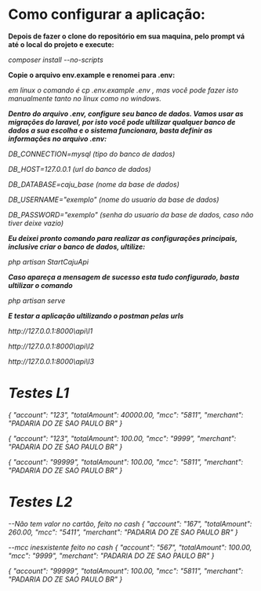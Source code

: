 
<p align="center">
    <b><h1>Como configurar a aplicação:</h1></b>
    <b><p>Depois de fazer o clone do repositório em sua maquina, pelo prompt vá até o local do projeto e execute:</p></b>
    <p><i>composer install --no-scripts</i></p>
    <b><p>Copie o arquivo env.example e renomei para .env:</p></b>
    <p><i>em linux o comando é cp .env.example .env , mas você pode fazer isto manualmente tanto no linux como no windows.<i></p>
    <b><p>Dentro do arquivo .env, configure seu banco de dados. Vamos usar as migrações do laravel, por isto você pode ultilizar qualquer banco de dados a sua escolha e o sistema funcionara, basta definir as informações no arquivo .env:</p></b>
    <p><i>DB_CONNECTION=mysql  (tipo do banco de dados)</p>
    <p>DB_HOST=127.0.0.1        (url do banco de dados)</p>
    <p>DB_DATABASE=caju_base     (nome da base de dados)</p>
    <p> DB_USERNAME="exemplo"   (nome do usuario da base de dados)</p>
    <p>DB_PASSWORD="exemplo"    (senha do usuario da base de dados, caso não tiver deixe vazio)</i></p>
    <b><p>Eu deixei pronto comando para realizar as configurações principais, inclusive criar o banco de dados, ultilize:</p></b>
    <p><i>php artisan StartCajuApi</i></p>
    <b><p>Caso apareça a mensagem de sucesso esta tudo configurado, basta ultilizar o comando</p></b>
    <p><i>php artisan serve</i></p>
    <b><p>E testar a aplicação ultilizando o postman pelas urls</p></b>
    <p><i>http://127.0.0.1:8000\api\l1</i></p>
    <p><i>http://127.0.0.1:8000\api\l2</i></p>
    <p><i>http://127.0.0.1:8000\api\l3</i></p>
 </p>

<p><h1>Testes L1</h1></p>
{
	"account": "123",
	"totalAmount": 40000.00,
	"mcc": "5811",
	"merchant": "PADARIA DO ZE               SAO PAULO BR"
}

{
	"account": "123",
	"totalAmount": 100.00,
	"mcc": "9999",
	"merchant": "PADARIA DO ZE               SAO PAULO BR"
}

{
	"account": "99999",
	"totalAmount": 100.00,
	"mcc": "5811",
	"merchant": "PADARIA DO ZE               SAO PAULO BR"
}

<p><h1>Testes L2</h1></p>
--Não tem valor no cartão, feito no cash
{
	"account": "167",
	"totalAmount": 260.00,
	"mcc": "5411",
	"merchant": "PADARIA DO ZE               SAO PAULO BR"
}

--mcc inesxistente feito no cash
{
	"account": "567",
	"totalAmount": 100.00,
	"mcc": "9999",
	"merchant": "PADARIA DO ZE               SAO PAULO BR"
}

{
	"account": "99999",
	"totalAmount": 100.00,
	"mcc": "5811",
	"merchant": "PADARIA DO ZE               SAO PAULO BR"
}
